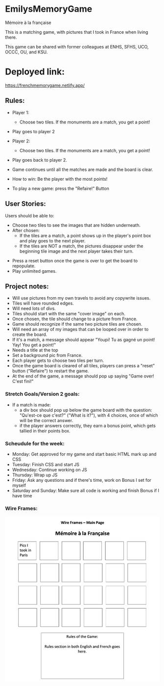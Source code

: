 # EmilysMemoryGame
Mémoire à la française

This is a matching game, with pictures that I took in France when living there. 

This game can be shared with former colleagues at ENHS, SFHS, UCO, OCCC, OU, and KSU.


# Deployed link:
https://frenchmemorygame.netlify.app/


## Rules: 
- Player 1:
    - Choose two tiles. If the monuments are a match, you get a point!

- Play goes to player 2

- Player 2:
    - Choose two tiles. If the monuments are a match, you get a point!

- Play goes back to player 2.

- Game continues until all the matches are made and the board is clear.

- How to win: Be the player with the most points!

- To play a new game: press the "Refaire!" Button


## User Stories: 
Users should be able to:
- Choose two tiles to see the images that are hidden underneath.
- After chosen:  
    - If the tiles are a match, a point shows up in the player's point box and play goes to the next player. 
    - If the tiles are NOT a match, the pictures disappear under the beginning tile image and the next player takes their turn. 
<!-- - If I accomplish my stretch goals:
    - Once a match is made, the player gets a chance to answer a multiple choice question about which monument it is.  -->
- Press a reset button once the game is over to get the board to repopulate.
- Play unlimited games.


## Project notes: 
- Will use pictures from my own travels to avoid any copywrite issues. 
- Tiles will have rounded edges. 
- Will need lots of divs.
- Tiles should start with the same "cover image" on each.
- Once chosen, the tile should change to a picture from France.
- Game should recognize if the same two picture tiles are chosen. 
- Will need an array of my images that can be looped over in order to create the board.
- If it's a match, a message should appear "Youpi! Tu as gagné un point! Yay! You get a point!"
- Needs a title at the top
- Set a background pic from France.
- Each player gets to choose two tiles per turn.
- Once the game board is cleared of all tiles, players can press a "reset" button ("Refaire") to restart the game.
- At the end of the game, a message should pop up saying "Game over! C'est fini!"


### Stretch Goals/Version 2 goals:
- If a match is made:
    - a div box should pop up below the game board with the question: "Qu'est-ce que c'est?" ("What is it?"), with 4 choices, once of which will be the correct answer.
    - if the player answers correctly, they earn a bonus point, which gets tallied in their points box.


### Scheudule for the week:
- Monday: Get approved for my game and start basic HTML mark up and CSS
- Tuesday: Finish CSS and start JS
- Wednesday: Continue working on JS
- Thursday: Wrap up JS 
- Friday: Ask any questions and if there's time, work on Bonus I set for myself
- Saturday and Sunday: Make sure all code is working and finish Bonus if I have time


### Wire Frames:
![wireframe1](/frenchmemorygamepics/WFFrenchMemoryGame.png/ "WireFrame1")

<!-- ![first page} (/project1ideas/IMG-1.jpg) -->

<!-- ![IMG-1](https://user-images.githubusercontent.com/77028684/191042254-70502287-b0d5-4d74-aae4-e4ab462c0e40.jpg)
![IMG-3744](https://user-images.githubusercontent.com/77028684/191091666-25b6808b-fb59-4d5e-992f-470ad08058e4.jpg)
![IMG-2](https://user-images.githubusercontent.com/77028684/191042272-869bd119-c3be-42f2-be8b-c40f899d755a.jpg)
![IMG-3](https://user-images.githubusercontent.com/77028684/191042283-f6144ff6-2296-4c74-800a-1ac96d6b88a2.jpg)
![IMG-4](https://user-images.githubusercontent.com/77028684/191042293-92382143-fb70-4433-8a19-e00c1c9ede5d.jpg)
![IMG-5](https://user-images.githubusercontent.com/77028684/191042303-bb394025-00af-4e5e-bb2f-a4c541a34e70.jpg)
![IMG-6](https://user-images.githubusercontent.com/77028684/191042319-9ec112a4-be71-4ed9-83c9-7c8b670e637c.jpg)
![IMG-7](https://user-images.githubusercontent.com/77028684/191042334-f4547f66-56b1-4d7a-b328-1ba2b3ef4de5.jpg) -->


<!-- Idea 2:
![IMG-3710](https://user-images.githubusercontent.com/77028684/191043522-43538e38-61d3-4937-8823-167a2177d5e6.jpg)
![IMG-3711](https://user-images.githubusercontent.com/77028684/191043533-404c60a5-11c3-42d0-a985-2a33d63b0238.jpg) -->

